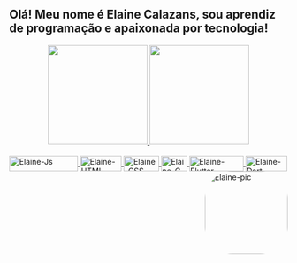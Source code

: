 ## Olá! Meu nome é Elaine Calazans, sou aprendiz de programação e apaixonada por tecnologia!
<div align="center">
  <a href="https://github.com/ElaineCalazans">
  <img height="180em" src="https://github-readme-stats.vercel.app/api?username=ElaineCalazans&show_icons=true&theme=tokyonight&include_all_commits=true&count_private=true"/>
  <img height="180em" src="https://github-readme-stats.vercel.app/api/top-langs/?username=ElaineCalazans&layout=compact&langs_count=7&theme=tokyonight"/>
</div>
  
<div style="display: inline_block"><br>
<img align="center" alt="Elaine-Js" height="28" width="124" src="https://img.shields.io/badge/JavaScript-F7DF1E?style=for-the-badge&logo=javascript&logoColor=black">
<img align="center" alt="Elaine-HTML" loading="lazy" height="28" width="75" src="https://img.shields.io/badge/HTML-239120?style=for-the-badge&logo=html5&logoColor=white">
<img align="center" alt="Elaine-CSS" loading="lazy" height="28" width="64" src="https://img.shields.io/badge/CSS-239120?&style=for-the-badge&logo=css3&logoColor=white">
<img align="center" alt="Elaine-C" loading="lazy" height="28" width="47" src="https://img.shields.io/badge/C-00599C?style=for-the-badge&logo=c&logoColor=white">
<img align="center" alt="Elaine-Flutter" loading="lazy" height="28" width="98" src="https://img.shields.io/badge/Flutter-02569B?style=for-the-badge&logo=flutter&logoColor=white">
<img align="center" alt="Elaine-Dart" loading="lazy" height="28" width="75"src="https://img.shields.io/badge/Dart-0175C2?style=for-the-badge&logo=dart&logoColor=white">
 <img align="right" alt="Elaine-pic" height="150" style="border-radius:50px;" src="https://media.discordapp.net/attachments/983125130605633576/983125262717825054/download20220600184157.png?width=452&height=452">
</div>
  
  ##
 

 
 
</div>
